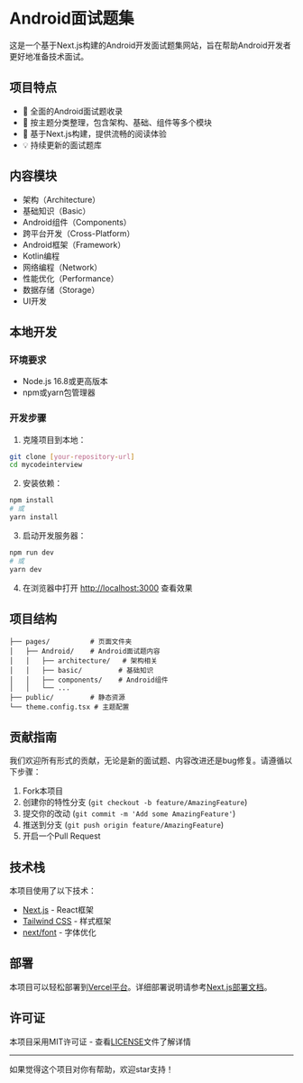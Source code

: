 # Android面试题集

这是一个基于Next.js构建的Android开发面试题集网站，旨在帮助Android开发者更好地准备技术面试。

## 项目特点

- 📱 全面的Android面试题收录
- 🎯 按主题分类整理，包含架构、基础、组件等多个模块
- 🚀 基于Next.js构建，提供流畅的阅读体验
- 💡 持续更新的面试题库

## 内容模块

- 架构（Architecture）
- 基础知识（Basic）
- Android组件（Components）
- 跨平台开发（Cross-Platform）
- Android框架（Framework）
- Kotlin编程
- 网络编程（Network）
- 性能优化（Performance）
- 数据存储（Storage）
- UI开发

## 本地开发

### 环境要求

- Node.js 16.8或更高版本
- npm或yarn包管理器

### 开发步骤

1. 克隆项目到本地：

```bash
git clone [your-repository-url]
cd mycodeinterview
```

2. 安装依赖：

```bash
npm install
# 或
yarn install
```

3. 启动开发服务器：

```bash
npm run dev
# 或
yarn dev
```

4. 在浏览器中打开 [http://localhost:3000](http://localhost:3000) 查看效果

## 项目结构

```
├── pages/          # 页面文件夹
│   ├── Android/    # Android面试题内容
│   │   ├── architecture/   # 架构相关
│   │   ├── basic/         # 基础知识
│   │   ├── components/    # Android组件
│   │   └── ...
├── public/         # 静态资源
└── theme.config.tsx # 主题配置
```

## 贡献指南

我们欢迎所有形式的贡献，无论是新的面试题、内容改进还是bug修复。请遵循以下步骤：

1. Fork本项目
2. 创建你的特性分支 (`git checkout -b feature/AmazingFeature`)
3. 提交你的改动 (`git commit -m 'Add some AmazingFeature'`)
4. 推送到分支 (`git push origin feature/AmazingFeature`)
5. 开启一个Pull Request

## 技术栈

本项目使用了以下技术：

- [Next.js](https://nextjs.org) - React框架
- [Tailwind CSS](https://tailwindcss.com) - 样式框架
- [next/font](https://nextjs.org/docs/app/building-your-application/optimizing/fonts) - 字体优化

## 部署

本项目可以轻松部署到[Vercel平台](https://vercel.com)。详细部署说明请参考[Next.js部署文档](https://nextjs.org/docs/app/building-your-application/deploying)。

## 许可证

本项目采用MIT许可证 - 查看[LICENSE](LICENSE)文件了解详情

---

如果觉得这个项目对你有帮助，欢迎star支持！
